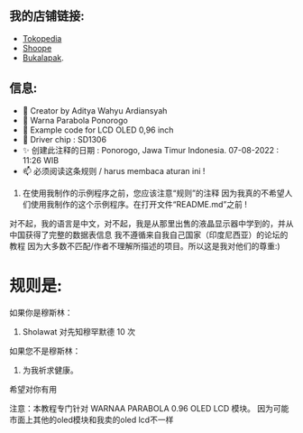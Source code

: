 ## 我的店铺链接:
- [Tokopedia](https://www.tokopedia.com/warnaparabola)
- [Shoope](https://shopee.co.id/warnaparabola)
- [Bukalapak](https://www.bukalapak.com/u/aditardiansyah092).

## 信息:
- 👋 Creator by Aditya Wahyu Ardiansyah
- 👀 Warna Parabola Ponorogo
- 🌱 Example code for LCD OLED 0,96 inch
- 💞️ Driver chip : SD1306
- ✨ 创建此注释的日期 : Ponorogo, Jawa Timur Indonesia. 07-08-2022 : 11:26 WIB
- 📫 必须阅读这条规则 / harus membaca aturan ini !

1. 在使用我制作的示例程序之前，您应该注意“规则”的注释
因为我真的不希望人们使用我制作的这个示例程序。在打开文件“README.md”之前 !

对不起，我的语言是中文，对不起，我是从那里出售的液晶显示器中学到的，并从中国获得了完整的数据表信息
我不遵循来自我自己国家（印度尼西亚）的论坛的教程
因为大多数不匹配/作者不理解所描述的项目。所以这是我对他们的尊重:)

规则是:
======

如果你是穆斯林：
1. Sholawat 对先知穆罕默德 10 次

如果您不是穆斯林：
1. 为我祈求健康。


希望对你有用

注意：本教程专门针对 WARNAA PARABOLA 0.96 OLED LCD 模块。
因为可能市面上其他的oled模块和我卖的oled lcd不一样
